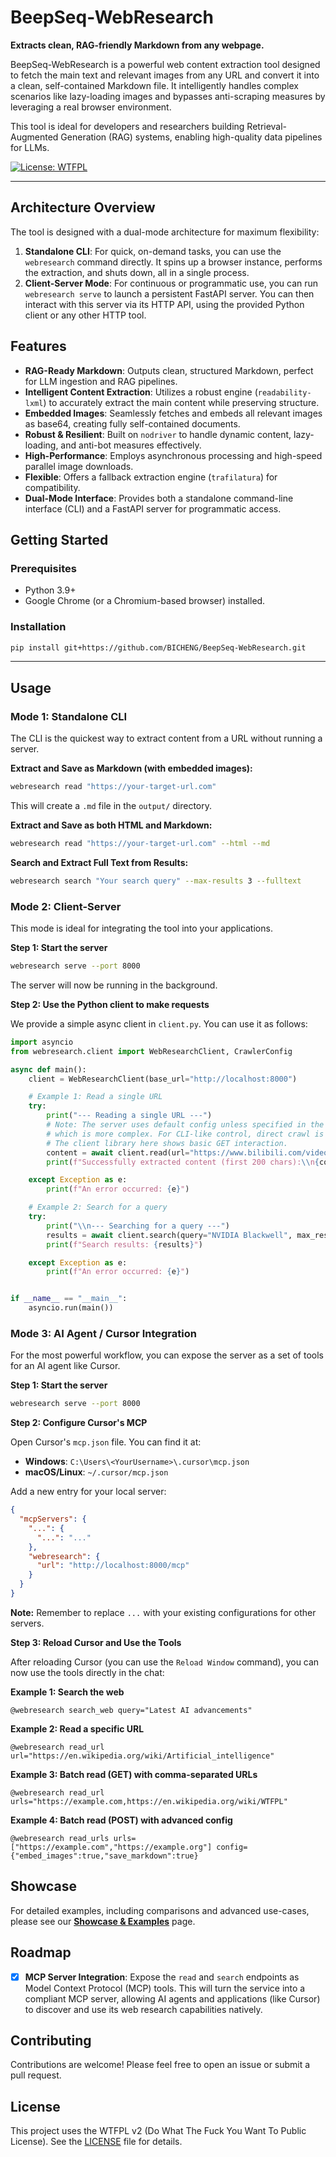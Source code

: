 # BeepSeq-WebResearch

**Extracts clean, RAG-friendly Markdown from any webpage.**

BeepSeq-WebResearch is a powerful web content extraction tool designed to fetch the main text and relevant images from any URL and convert it into a clean, self-contained Markdown file. It intelligently handles complex scenarios like lazy-loading images and bypasses anti-scraping measures by leveraging a real browser environment.

This tool is ideal for developers and researchers building Retrieval-Augmented Generation (RAG) systems, enabling high-quality data pipelines for LLMs.

[![License: WTFPL](https://img.shields.io/badge/License-WTFPL-brightgreen.svg)](http://www.wtfpl.net/about/)

---

## Architecture Overview

The tool is designed with a dual-mode architecture for maximum flexibility:

1.  **Standalone CLI**: For quick, on-demand tasks, you can use the `webresearch` command directly. It spins up a browser instance, performs the extraction, and shuts down, all in a single process.
2.  **Client-Server Mode**: For continuous or programmatic use, you can run `webresearch serve` to launch a persistent FastAPI server. You can then interact with this server via its HTTP API, using the provided Python client or any other HTTP tool.

## Features

-   **RAG-Ready Markdown**: Outputs clean, structured Markdown, perfect for LLM ingestion and RAG pipelines.
-   **Intelligent Content Extraction**: Utilizes a robust engine (`readability-lxml`) to accurately extract the main content while preserving structure.
-   **Embedded Images**: Seamlessly fetches and embeds all relevant images as base64, creating fully self-contained documents.
-   **Robust & Resilient**: Built on `nodriver` to handle dynamic content, lazy-loading, and anti-bot measures effectively.
-   **High-Performance**: Employs asynchronous processing and high-speed parallel image downloads.
-   **Flexible**: Offers a fallback extraction engine (`trafilatura`) for compatibility.
-   **Dual-Mode Interface**: Provides both a standalone command-line interface (CLI) and a FastAPI server for programmatic access.

## Getting Started

### Prerequisites

-   Python 3.9+
-   Google Chrome (or a Chromium-based browser) installed.

### Installation

```bash
pip install git+https://github.com/BICHENG/BeepSeq-WebResearch.git
```

---

## Usage

### Mode 1: Standalone CLI

The CLI is the quickest way to extract content from a URL without running a server.

**Extract and Save as Markdown (with embedded images):**
```bash
webresearch read "https://your-target-url.com"
```
This will create a `.md` file in the `output/` directory.

**Extract and Save as both HTML and Markdown:**
```bash
webresearch read "https://your-target-url.com" --html --md
```

**Search and Extract Full Text from Results:**
```bash
webresearch search "Your search query" --max-results 3 --fulltext
```

### Mode 2: Client-Server

This mode is ideal for integrating the tool into your applications.

**Step 1: Start the server**
```bash
webresearch serve --port 8000
```
The server will now be running in the background.

**Step 2: Use the Python client to make requests**

We provide a simple async client in `client.py`. You can use it as follows:

```python
import asyncio
from webresearch.client import WebResearchClient, CrawlerConfig

async def main():
    client = WebResearchClient(base_url="http://localhost:8000")

    # Example 1: Read a single URL
    try:
        print("--- Reading a single URL ---")
        # Note: The server uses default config unless specified in the request body,
        # which is more complex. For CLI-like control, direct crawl is better.
        # The client library here shows basic GET interaction.
        content = await client.read(url="https://www.bilibili.com/video/BV1c1421f7bK/")
        print(f"Successfully extracted content (first 200 chars):\\n{content[:200]}...")

    except Exception as e:
        print(f"An error occurred: {e}")

    # Example 2: Search for a query
    try:
        print("\\n--- Searching for a query ---")
        results = await client.search(query="NVIDIA Blackwell", max_results=2)
        print(f"Search results: {results}")

    except Exception as e:
        print(f"An error occurred: {e}")


if __name__ == "__main__":
    asyncio.run(main())

```

### Mode 3: AI Agent / Cursor Integration

For the most powerful workflow, you can expose the server as a set of tools for an AI agent like Cursor.

**Step 1: Start the server**
```bash
webresearch serve --port 8000
```

**Step 2: Configure Cursor's MCP**

Open Cursor's `mcp.json` file. You can find it at:
*   **Windows**: `C:\Users\<YourUsername>\.cursor\mcp.json`
*   **macOS/Linux**: `~/.cursor/mcp.json`

Add a new entry for your local server:

```json
{
  "mcpServers": {
    "...": {
      "...": "..."
    },
    "webresearch": {
      "url": "http://localhost:8000/mcp"
    }
  }
}
```
**Note:** Remember to replace `...` with your existing configurations for other servers.

**Step 3: Reload Cursor and Use the Tools**

After reloading Cursor (you can use the `Reload Window` command), you can now use the tools directly in the chat:

**Example 1: Search the web**
```
@webresearch search_web query="Latest AI advancements"
```

**Example 2: Read a specific URL**
```
@webresearch read_url url="https://en.wikipedia.org/wiki/Artificial_intelligence"
```

**Example 3: Batch read (GET) with comma-separated URLs**
```
@webresearch read_url urls="https://example.com,https://en.wikipedia.org/wiki/WTFPL"
```

**Example 4: Batch read (POST) with advanced config**
```
@webresearch read_urls urls=["https://example.com","https://example.org"] config={"embed_images":true,"save_markdown":true}
```

## Showcase

For detailed examples, including comparisons and advanced use-cases, please see our [**Showcase & Examples**](docs/showcase.md) page.

## Roadmap

-   [x] **MCP Server Integration**: Expose the `read` and `search` endpoints as Model Context Protocol (MCP) tools. This will turn the service into a compliant MCP server, allowing AI agents and applications (like Cursor) to discover and use its web research capabilities natively.

## Contributing

Contributions are welcome! Please feel free to open an issue or submit a pull request.

## License

This project uses the WTFPL v2 (Do What The Fuck You Want To Public License). See the [LICENSE](LICENSE) file for details.
